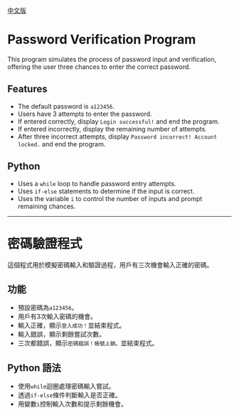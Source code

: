 [中文版](#密碼驗證程式)

# Password Verification Program

This program simulates the process of password input and verification, offering the user three chances to enter the correct password.

## Features
- The default password is `a123456`.
- Users have 3 attempts to enter the password.
- If entered correctly, display `Login successful!` and end the program.
- If entered incorrectly, display the remaining number of attempts.
- After three incorrect attempts, display `Password incorrect! Account locked.` and end the program.

## Python
- Uses a `while` loop to handle password entry attempts.
- Uses `if-else` statements to determine if the input is correct.
- Uses the variable `i` to control the number of inputs and prompt remaining chances.

---

# 密碼驗證程式

這個程式用於模擬密碼輸入和驗證過程，用戶有三次機會輸入正確的密碼。

## 功能
- 預設密碼為`a123456`。
- 用戶有3次輸入密碼的機會。
- 輸入正確，顯示`登入成功！`並結束程式。
- 輸入錯誤，顯示剩餘嘗試次數。
- 三次都錯誤，顯示`密碼錯誤！帳號上鎖。`並結束程式。

## Python 語法
- 使用`while`迴圈處理密碼輸入嘗試。
- 透過`if-else`條件判斷輸入是否正確。
- 用變數`i`控制輸入次數和提示剩餘機會。
